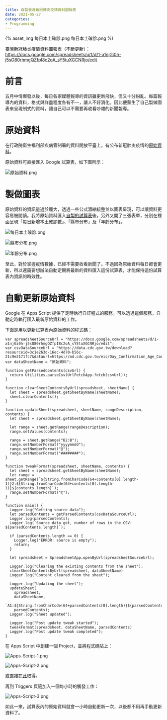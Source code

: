 ```yaml
---
title: 自製臺灣新冠肺炎疫情資料圖報表
date: 2021-05-27
categories:
- Programming
---
```


{% asset_img 每日本土確診.png 每日本土確診.png %}

臺灣新冠肺炎疫情資料圖報表（不斷更新）：https://docs.google.com/spreadsheets/u/1/d/1-a1njGi0h-j5sO80rhmgQZfpI8c2oA_sY5tuXGCNRjo/edit

# 前言

五月中情爆發以後，每日各家媒體報導的資訊雖更新飛快，但又十分紛亂。每篇報導內的資料，格式與詳盡程度各有不一，讓人不好消化。因此便蒙生了自己製做圖表來呈現制式的資料，讓自己可以不需要再收看吵雜的新聞報導。

# 原始資料

在行政院衛生福利部疾病管制署的資料開放平臺上，有公布新冠肺炎疫情的[原始資料](https://data.cdc.gov.tw/dataset/agsdctable-day-19cov)。

原始資料可直接匯入 Google 試算表，如下圖所示：
<!-- more -->
![原始資料.png](原始資料.png)

# 製做圖表

原始資料的資訊量過於龐大，透過一些公式濃縮統整並以圖表呈現，可以讓資料更容易被閱讀。我將原始資料匯入[自製的試算表](https://docs.google.com/spreadsheets/d/1-a1njGi0h-j5sO80rhmgQZfpI8c2oA_sY5tuXGCNRjo/edit?usp=sharing)後，另外又開了三張表單，分別在裡面呈現「每日新增本土確診數」、「縣市分布」及「年齡分布」。

![每日本土確診.png](每日本土確診.png)

![縣市分布.png](縣市分布.png)

![年齡分布.png](年齡分布.png)

至此，對於掌握疫情數據，已經不需要收看新聞了。不過因為原始資料每日都會更新，所以還需要想辦法自動定期將最新的資料匯入這份試算表，才能保持這份試算表內資訊的時效性。

# 自動更新原始資料

Google 在 Apps Script 提供了定時執行自訂程式的服務。可以透過這個服務，自動定時執行匯入最新原始資料的工作。

下面是用以更新試算表內原始資料的程式碼：

```
var spreadsheetSourceUrl = "https://docs.google.com/spreadsheets/d/1-a1njGi0h-j5sO80rhmgQZfpI8c2oA_sY5tuXGCNRjo/edit";
var csvDataSourceUrl = "https://data.cdc.gov.tw/download?resourceid=3c1e263d-16ec-4d70-b56c-21c9e2171fc7&dataurl=https://od.cdc.gov.tw/eic/Day_Confirmation_Age_County_Gender_19CoV.csv";
var dataSheetName = "原始資料";

function getParsedContents(csvUrl) {
  return Utilities.parseCsv(UrlFetchApp.fetch(csvUrl));
}

function clearSheetContentsByUrl(spreadsheet, sheetName) {
  let sheet = spreadsheet.getSheetByName(sheetName);
  sheet.clearContents();
}

function updateSheet(spreadsheet, sheetName, rangeDescription, contents) {
  let sheet = spreadsheet.getSheetByName(sheetName);

  let range = sheet.getRange(rangeDescription);
  range.setValues(contents);

  range = sheet.getRange("B2:B");
  range.setNumberFormat("yyyymmdd");
  range.setNumberFormat("@");
  range.setNumberFormat("########");
}

function tweakFormat(spreadsheet, sheetName, contents) {
  let sheet = spreadsheet.getSheetByName(sheetName);
  let range = sheet.getRange(`${String.fromCharCode(64+contents[0].length-1)}2:${String.fromCharCode(64+contents[0].length-1)}${contents.length}`);
  range.setNumberFormat("@");
}

function main() {
  Logger.log("Getting source data");
  let parsedContents = getParsedContents(csvDataSourceUrl);
  Logger.log(parsedContents);
  Logger.log(`Source data got, number of rows in the CSV: ${parsedContents.length}`);

  if (parsedContents.length == 0) {
    Logger.log("ERROR: source is empty");
    return;
  }

  let spreadsheet = SpreadsheetApp.openByUrl(spreadsheetSourceUrl);

  Logger.log("Clearing the existing contents from the sheet");
  clearSheetContentsByUrl(spreadsheet, dataSheetName)
  Logger.log("Content cleared from the sheet");

  Logger.log("Updating the sheet");
  updateSheet(
    spreadsheet,
    dataSheetName,
    `A1:${String.fromCharCode(64+parsedContents[0].length)}${parsedContents.length}`,
    parsedContents);
  Logger.log("Sheet updated");

  Logger.log("Post update tweak started");
  tweakFormat(spreadsheet, dataSheetName, parsedContents)
  Logger.log("Post update tweak completed");
}
```

在 Apps Script 中創建一個 Project，並將程式碼貼上：

![Apps-Script-1.png](Apps-Script-1.png)

![Apps-Script-2.png](Apps-Script-2.png)

或直接[在此](https://script.google.com/d/1eYtrNIftW9kZPKrEWzA5Sx1ZqydGDz86kHDlnAWyMpKDgmwcyxsBh-f9/edit?usp=sharing)取得。

再到 Triggers 頁籤加入一個每小時的觸發工作：

![Apps-Script-3.png](Apps-Script-3.png)

如此一來，試算表內的原始資料就會一小時自動更新一次，以後都不用再手動更新資料了。
